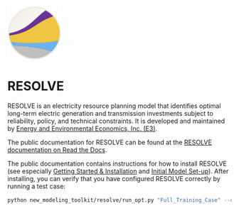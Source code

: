 <picture>
  <source media="(prefers-color-scheme: dark)" srcset="./docs/source/_static/resolve-dark.svg">
  <source media="(prefers-color-scheme: light)" srcset="./docs/source/_static/resolve-light.svg">
  <img alt="Hashnode logo" src="./docs/source/_static/resolve-light.svg" height="120">
</picture>


# RESOLVE
RESOLVE  is an electricity resource planning model that identifies optimal long-term electric generation and 
transmission investments subject to reliability, policy, and technical constraints. It is developed and maintained by
[Energy and Environmental Economics, Inc. (E3)](https://www.ethree.com/tools/resolve/).

The public documentation for RESOLVE can be found at the [RESOLVE documentation on Read the Docs](https://docs.ethree.com/projects/resolve/en/latest/).

The public documentation contains instructions for how to install RESOLVE (see especially [Getting Started & Installation](https://docs.ethree.com/projects/resolve/en/latest/getting_started/index.html) and [Initial Model Set-up](https://docs.ethree.com/projects/resolve/en/latest/Initial%20Model%20Set-Up/index.html)). After installing, you can verify that you have configured RESOLVE correctly by running a test case:

```bash
python new_modeling_toolkit/resolve/run_opt.py "Full_Training_Case" --data-folder="data-training”
```
